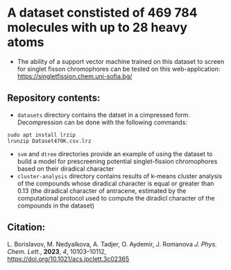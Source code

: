 # A dataset constisted of 469 784 molecules with up to 28 heavy atoms

- The ability of a support vector machine trained on this 
  dataset to screen for singlet fisson chromophores can be
  tested on this web-application: https://singletfission.chem.uni-sofia.bg/ 

## Repository contents:
- `datasets` directory contains the datset in a cimpressed form. Decompression
can be done with the following commands: 
```
sudo apt install lrzip
lrunzip Dataset470K.csv.lrz
```
 - `svm` and `dtree` directories provide an example of using the dataset to build
a model for prescreening potential singlet-fission chromophores based on their diradical 
character
- `cluster-analysis` directory contains results of k-means cluster analysis of the compounds
whose diradical character is equal or greater than 0.13 (the diradical character of antracene,
estimated by the computational protocol used to compute the diradicl character of the compounds 
in the dataset)

## Citation:
L. Borislavov, M. Nedyalkova, A. Tadjer, O. Aydemir, J. Romanova *J. Phys. Chem. Lett.*, 
**2023**, *4*, 10103–10112, <https://doi.org/10.1021/acs.jpclett.3c02365>
